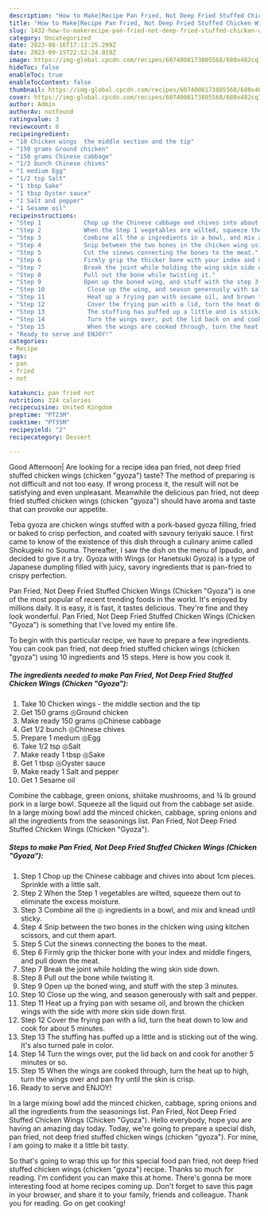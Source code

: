```yaml
---
description: "How to Make|Recipe Pan Fried, Not Deep Fried Stuffed Chicken Wings (Chicken &amp;#34;Gyoza&amp;#34;) {That is Delicious"
title: "How to Make|Recipe Pan Fried, Not Deep Fried Stuffed Chicken Wings (Chicken &amp;#34;Gyoza&amp;#34;) {That is Delicious"
slug: 1432-how-to-makerecipe-pan-fried-not-deep-fried-stuffed-chicken-wings-chicken-and-34-gyoza-and-34-that-is-delicious
category: Uncategorized
date: 2023-08-16T17:13:25.299Z
date: 2023-09-15T22:52:24.819Z
image: https://img-global.cpcdn.com/recipes/6074008173805568/680x482cq70/pan-fried-not-deep-fried-stuffed-chicken-wings-chicken-gyoza-recipe-main-photo.jpg
hideToc: false
enableToc: true
enableTocContent: false
thumbnail: https://img-global.cpcdn.com/recipes/6074008173805568/680x482cq70/pan-fried-not-deep-fried-stuffed-chicken-wings-chicken-gyoza-recipe-main-photo.jpg
cover: https://img-global.cpcdn.com/recipes/6074008173805568/680x482cq70/pan-fried-not-deep-fried-stuffed-chicken-wings-chicken-gyoza-recipe-main-photo.jpg
author: Admin
authorAv: notfound
ratingvalue: 3
reviewcount: 8
recipeingredient:
- "10 Chicken wings  the middle section and the tip"
- "150 grams Ground chicken"
- "150 grams Chinese cabbage"
- "1/2 bunch Chinese chives"
- "1 medium Egg"
- "1/2 tsp Salt"
- "1 tbsp Sake"
- "1 tbsp Oyster sauce"
- "1 Salt and pepper"
- "1 Sesame oil"
recipeinstructions:
- "Step 1            Chop up the Chinese cabbage and chives into about 1cm pieces. Sprinkle with a little salt."
- "Step 2            When the Step 1 vegetables are wilted, squeeze them out to eliminate the excess moisture."
- "Step 3            Combine all the ◎ ingredients in a bowl, and mix and knead until sticky."
- "Step 4            Snip between the two bones in the chicken wing using kitchen scissors, and cut them apart."
- "Step 5            Cut the sinews connecting the bones to the meat."
- "Step 6            Firmly grip the thicker bone with your index and middle fingers, and pull down the meat."
- "Step 7            Break the joint while holding the wing skin side down."
- "Step 8            Pull out the bone while twisting it."
- "Step 9            Open up the boned wing, and stuff with the step 3 minutes."
- "Step 10            Close up the wing, and season generously with salt and pepper."
- "Step 11            Heat up a frying pan with sesame oil, and brown the chicken wings with the side with more skin side down first."
- "Step 12            Cover the frying pan with a lid, turn the heat down to low and cook for about 5 minutes."
- "Step 13            The stuffing has puffed up a little and is sticking out of the wing. It&#39;s also turned pale in color."
- "Step 14            Turn the wings over, put the lid back on and cook for another 5 minutes or so."
- "Step 15            When the wings are cooked through, turn the heat up to high, turn the wings over and pan fry until the skin is crisp."
- "Ready to serve and ENJOY!"
categories:
- Recipe
tags:
- pan
- fried
- not

katakunci: pan fried not 
nutrition: 224 calories
recipecuisine: United Kingdom
preptime: "PT23M"
cooktime: "PT35M"
recipeyield: "2"
recipecategory: Dessert

---
```



Good Afternoon| Are looking for a recipe idea pan fried, not deep fried stuffed chicken wings (chicken &#34;gyoza&#34;) taste? The method of preparing is not difficult and not too easy. If wrong process it, the result will not be satisfying and even unpleasant. Meanwhile the delicious pan fried, not deep fried stuffed chicken wings (chicken &#34;gyoza&#34;) should have aroma and taste that can provoke our appetite.





Teba gyoza are chicken wings stuffed with a pork-based gyoza filling, fried or baked to crisp perfection, and coated with savoury teriyaki sauce. I first came to know of the existence of this dish through a culinary anime called Shokugeki no Souma. Thereafter, I saw the dish on the menu of Ippudo, and decided to give it a try. Gyoza with Wings (or Hanetsuki Gyoza) is a type of Japanese dumpling filled with juicy, savory ingredients that is pan-fried to crispy perfection.

Pan Fried, Not Deep Fried Stuffed Chicken Wings (Chicken &#34;Gyoza&#34;) is one of the most popular of recent trending foods in the world. It's enjoyed by millions daily. It is easy, it is fast, it tastes delicious. They're fine and they look wonderful. Pan Fried, Not Deep Fried Stuffed Chicken Wings (Chicken &#34;Gyoza&#34;) is something that I've loved my entire life.


To begin with this particular recipe, we have to prepare a few ingredients. You can cook pan fried, not deep fried stuffed chicken wings (chicken &#34;gyoza&#34;) using 10 ingredients and 15 steps. Here is how you cook it.

<!--inarticleads1-->

##### The ingredients needed to make Pan Fried, Not Deep Fried Stuffed Chicken Wings (Chicken &#34;Gyoza&#34;):

1. Take 10 Chicken wings - the middle section and the tip
1. Get 150 grams ◎Ground chicken
1. Make ready 150 grams ◎Chinese cabbage
1. Get 1/2 bunch ◎Chinese chives
1. Prepare 1 medium ◎Egg
1. Take 1/2 tsp ◎Salt
1. Make ready 1 tbsp ◎Sake
1. Get 1 tbsp ◎Oyster sauce
1. Make ready 1 Salt and pepper
1. Get 1 Sesame oil


Combine the cabbage, green onions, shiitake mushrooms, and ¾ lb ground pork in a large bowl. Squeeze all the liquid out from the cabbage set aside. In a large mixing bowl add the minced chicken, cabbage, spring onions and all the ingredients from the seasonings list. Pan Fried, Not Deep Fried Stuffed Chicken Wings (Chicken &#34;Gyoza&#34;). 

<!--inarticleads2-->

##### Steps to make Pan Fried, Not Deep Fried Stuffed Chicken Wings (Chicken &#34;Gyoza&#34;):

1. Step 1            Chop up the Chinese cabbage and chives into about 1cm pieces. Sprinkle with a little salt.
1. Step 2            When the Step 1 vegetables are wilted, squeeze them out to eliminate the excess moisture.
1. Step 3            Combine all the ◎ ingredients in a bowl, and mix and knead until sticky.
1. Step 4            Snip between the two bones in the chicken wing using kitchen scissors, and cut them apart.
1. Step 5            Cut the sinews connecting the bones to the meat.
1. Step 6            Firmly grip the thicker bone with your index and middle fingers, and pull down the meat.
1. Step 7            Break the joint while holding the wing skin side down.
1. Step 8            Pull out the bone while twisting it.
1. Step 9            Open up the boned wing, and stuff with the step 3 minutes.
1. Step 10            Close up the wing, and season generously with salt and pepper.
1. Step 11            Heat up a frying pan with sesame oil, and brown the chicken wings with the side with more skin side down first.
1. Step 12            Cover the frying pan with a lid, turn the heat down to low and cook for about 5 minutes.
1. Step 13            The stuffing has puffed up a little and is sticking out of the wing. It&#39;s also turned pale in color.
1. Step 14            Turn the wings over, put the lid back on and cook for another 5 minutes or so.
1. Step 15            When the wings are cooked through, turn the heat up to high, turn the wings over and pan fry until the skin is crisp.
1. Ready to serve and ENJOY!

In a large mixing bowl add the minced chicken, cabbage, spring onions and all the ingredients from the seasonings list. Pan Fried, Not Deep Fried Stuffed Chicken Wings (Chicken &#34;Gyoza&#34;). Hello everybody, hope you are having an amazing day today. Today, we&#39;re going to prepare a special dish, pan fried, not deep fried stuffed chicken wings (chicken &#34;gyoza&#34;). For mine, I am going to make it a little bit tasty. 

So that's going to wrap this up for this special food pan fried, not deep fried stuffed chicken wings (chicken &#34;gyoza&#34;) recipe. Thanks so much for reading. I'm confident you can make this at home. There's gonna be more interesting food at home recipes coming up. Don't forget to save this page in your browser, and share it to your family, friends and colleague. Thank you for reading. Go on get cooking!
